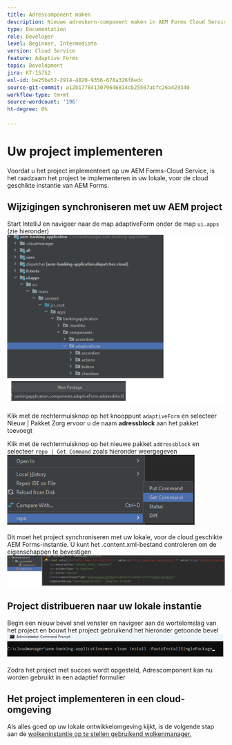 ```yaml
---
title: Adrescomponent maken
description: Nieuwe adreskern-component maken in AEM Forms Cloud Service
type: Documentation
role: Developer
level: Beginner, Intermediate
version: Cloud Service
feature: Adaptive Forms
topic: Development
jira: KT-15752
exl-id: be25be52-2914-4820-9356-678a326f8edc
source-git-commit: a12b1778413079646814cb25567abfc26a429340
workflow-type: tm+mt
source-wordcount: '196'
ht-degree: 0%

---
```


# Uw project implementeren

Voordat u het project implementeert op uw AEM Forms-Cloud Service, is het raadzaam het project te implementeren in uw lokale, voor de cloud geschikte instantie van AEM Forms.

## Wijzigingen synchroniseren met uw AEM project

Start IntelliJ en navigeer naar de map adaptiveForm onder de map ``ui.apps`` (zie hieronder)
![ intellij ](assets/intellij.png)

Klik met de rechtermuisknop op het knooppunt ``adaptiveForm`` en selecteer Nieuw | Pakket
Zorg ervoor u de naam **adressblock** aan het pakket toevoegt

Klik met de rechtermuisknop op het nieuwe pakket ``addressblock`` en selecteer ``repo | Get Command`` zoals hieronder weergegeven
![ repo-sync ](assets/sync-repo.png)

Dit moet het project synchroniseren met uw lokale, voor de cloud geschikte AEM Forms-instantie. U kunt het .content.xml-bestand controleren om de eigenschappen te bevestigen
![ na-synchronisatie ](assets/after-sync.png)

## Project distribueren naar uw lokale instantie

Begin een nieuw bevel snel venster en navigeer aan de wortelomslag van het project en bouwt het project gebruikend het hieronder getoonde bevel
![ opstellen ](assets/build-project.png)

Zodra het project met succes wordt opgesteld,
Adrescomponent kan nu worden gebruikt in een adaptief formulier

## Het project implementeren in een cloud-omgeving

Als alles goed op uw lokale ontwikkelomgeving kijkt, is de volgende stap aan de [ wolkeninstantie op te stellen gebruikend wolkenmanager.](https://experienceleague.adobe.com/en/docs/experience-manager-learn/cloud-service/forms/developing-for-cloud-service/push-project-to-cloud-manager-git)
